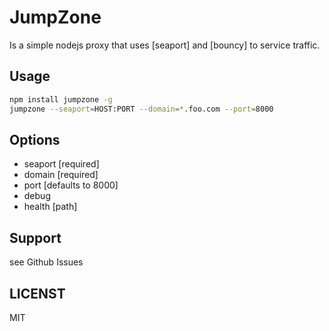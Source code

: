 # JumpZone

Is a simple nodejs proxy that uses [seaport]
and [bouncy] to service traffic.

## Usage

``` sh
npm install jumpzone -g
jumpzone --seaport=HOST:PORT --domain=*.foo.com --port=8000
```

## Options

- seaport [required]
- domain  [required]
- port [defaults to 8000]
- debug
- health [path]

## Support

see Github Issues


## LICENST

MIT

